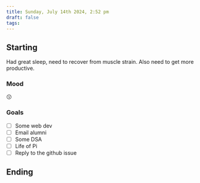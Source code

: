 ```yaml
---
title: Sunday, July 14th 2024, 2:52 pm
draft: false
tags: 
---
```


## Starting 

Had great sleep, need to recover from muscle strain. Also need to get more productive.

### Mood

😗

### Goals

- [ ] Some web dev
- [ ] Email alumni
- [ ] Some DSA
- [ ] Life of Pi
- [ ] Reply to the github issue

## Ending